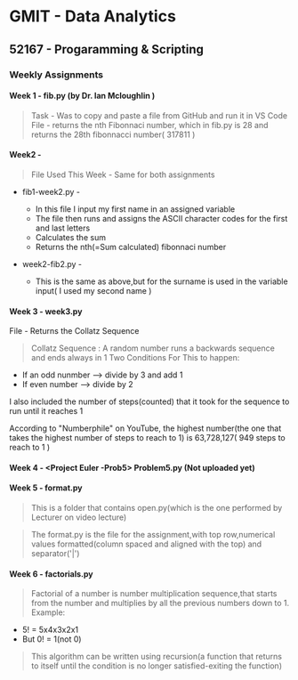 # GMIT - Data Analytics

## 52167 - Progaramming & Scripting

### Weekly Assignments


#### Week 1 - fib.py (by Dr. Ian Mcloughlin )

  > Task - Was to copy and paste a file from GitHub and run it in VS Code
  > File - returns the nth Fibonnaci number, which in fib.py is 28 and returns the 28th fibonnacci number( 317811 )




#### Week2 - 

> File Used This Week - Same for both assignments
   * fib1-week2.py - 
      * In this file I input my first name in an assigned variable
      * The file then runs and assigns the ASCII character codes for the first and last letters 
      * Calculates the sum
      * Returns the nth(=Sum calculated) fibonnaci number
  
  * week2-fib2.py -
      * This is the same as above,but for the surname is used in the variable input( I used my second name )
           
           
#### Week 3 - week3.py

File - Returns the Collatz Sequence
> Collatz Sequence :
> A random number runs a backwards sequence and ends always in 1
   > Two Conditions For This to happen:
* If an odd nunmber --> divide by 3 and add 1
* If even number --> divide by 2

I also included the number of steps(counted) that it took for the sequence to run until it reaches 1 

According to "Numberphile" on YouTube, the highest number(the one that takes the highest number of steps to reach to 1) is 63,728,127( 949 steps to reach to 1 )


#### Week 4 - <Project Euler -Prob5> Problem5.py (Not uploaded yet)


#### Week 5 - <DataSet> format.py
  > This is a folder that contains open.py(which is the one performed by Lecturer on video lecture)
  
  > The format.py is the file for the assignment,with top row,numerical values formatted(column spaced and aligned with the top) and separator('|')
  
  
#### Week 6 - factorials.py


> Factorial of a number is number multiplication sequence,that starts from the number and multiplies by all the previous numbers down to 1.
   > Example:
   
   * 5! = 5x4x3x2x1
   * But 0! = 1(not 0)
   
> This algorithm can be written using recursion(a function that returns to itself until the condition is no longer satisfied-exiting the function)
